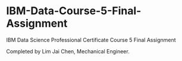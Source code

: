 # IBM-Data-Course-5-Final-Assignment
IBM Data Science Professional Certificate Course 5 Final Assignment

Completed by Lim Jai Chen, Mechanical Engineer.

